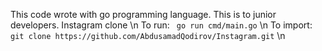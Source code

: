 This code wrote with go programming language. This is to junior developers. Instagram clone \n
To run: ``` go run cmd/main.go``` \n
To import: ``` git clone https://github.com/AbdusamadQodirov/Instagram.git ``` \n
